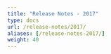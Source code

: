 ```yaml
---
title: "Release Notes - 2017"
type: docs
url: /release-notes/2017/
aliases: [/release-notes-2017/]
weight: 40
---
```

